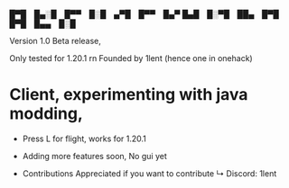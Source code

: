
█▀█ █▄░█ █▀▀ █░█ ▄▀█ █▀▀ █▄▀
█▄█ █░▀█ ██▄ █▀█ █▀█ █▄▄ █░█



Version 1.0 Beta release,

Only tested for 1.20.1 rn
Founded by 1lent (hence one in onehack)

# Client, experimenting with java modding,



- Press L for flight, works for 1.20.1
- Adding more features soon, No gui yet





- Contributions Appreciated if you want to contribute
    ↳ Discord: 1lent
